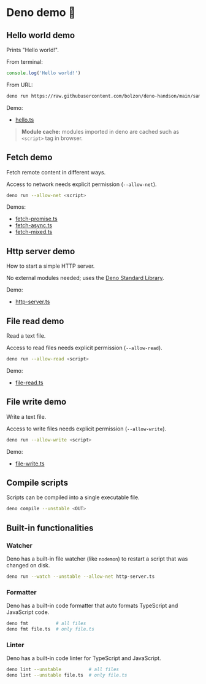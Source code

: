 # Deno demo 🤟

## Hello world demo

Prints "Hello world!".

From terminal:

```js
console.log('Hello world!')
```

From URL:

```sh
deno run https://raw.githubusercontent.com/bolzon/deno-handson/main/samples/hello.ts
```

Demo:
- [hello.ts](./samples/hello.ts)

> **Module cache:** modules imported in deno are cached such as `<script>` tag in browser.

## Fetch demo

Fetch remote content in different ways.

Access to network needs explicit permission (`--allow-net`).

```sh
deno run --allow-net <script>
```

Demos:
- [fetch-promise.ts](./samples/fetch-promise.ts)
- [fetch-async.ts](./samples/fetch-async.ts)
- [fetch-mixed.ts](./samples/fetch-mixed.ts)

## Http server demo

How to start a simple HTTP server.

No external modules needed; uses the [Deno Standard Library](https://deno.land/std).

Demo:
- [http-server.ts](./samples/http-server.ts)

## File read demo

Read a text file.

Access to read files needs explicit permission (`--allow-read`).

```sh
deno run --allow-read <script>
```

Demo:
- [file-read.ts](./samples/file-read.ts)

## File write demo

Write a text file.

Access to write files needs explicit permission (`--allow-write`).

```sh
deno run --allow-write <script>
```

Demo:
- [file-write.ts](./samples/file-write.ts)

## Compile scripts

Scripts can be compiled into a single executable file.

```sh
deno compile --unstable <OUT>
```

## Built-in functionalities

### Watcher

Deno has a built-in file watcher (like `nodemon`) to restart a script that was changed on disk.

```sh
deno run --watch --unstable --allow-net http-server.ts
```

### Formatter

Deno has a built-in code formatter that auto formats TypeScript and JavaScript code.

```sh
deno fmt          # all files
deno fmt file.ts  # only file.ts
```

### Linter

Deno has a built-in code linter for TypeScript and JavaScript.

```sh
deno lint --unstable          # all files
deno lint --unstable file.ts  # only file.ts
```
